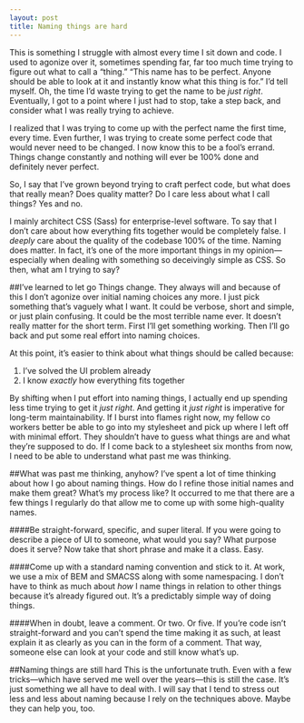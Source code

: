 ```yaml
---
layout: post
title: Naming things are hard
---
```


This is something I struggle with almost every time I sit down and code. I used to agonize over it, sometimes spending far, far too much time trying to figure out what to call a “thing.” “This name has to be perfect. Anyone should be able to look at it and instantly know what this thing is for.” I’d tell myself. Oh, the time I’d waste trying to get the name to be _just right_. Eventually, I got to a point where I just had to stop, take a step back, and consider what I was really trying to achieve.

I realized that I was trying to come up with the perfect name the first time, every time. Even further, I was trying to create some perfect code that would never need to be changed. I now know this to be a fool’s errand. Things change constantly and nothing will ever be 100% done and definitely never perfect.

So, I say that I’ve grown beyond trying to craft perfect code, but what does that really mean? Does quality matter? Do I care less about what I call things? Yes and no.

I mainly architect CSS (Sass) for enterprise-level software. To say that I don’t care about how everything fits together would be completely false. I _deeply_ care about the quality of the codebase 100% of the time. Naming does matter. In fact, it’s one of the more important things in my opinion&mdash;especially when dealing with something so deceivingly simple as CSS. So then, what am I trying to say?

##I’ve learned to let go
Things change. They always will and because of this I don’t agonize over initial naming choices any more. I just pick something that’s vaguely what I want. It could be verbose, short and simple, or just plain confusing. It could be the most terrible name ever. It doesn’t really matter for the short term. First I’ll get something working. Then I’ll go back and put some real effort into naming choices.

At this point, it’s easier to think about what things should be called because:

1. I’ve solved the UI problem already
2. I know _exactly_ how everything fits together

By shifting when I put effort into naming things, I actually end up spending less time trying to get it _just right_. And getting it _just right_ is imperative for long-term maintainability. If I burst into flames right now, my fellow co workers better be able to go into my stylesheet and pick up where I left off with minimal effort. They shouldn’t have to guess what things are and what they’re supposed to do. If I come back to a stylesheet six months from now, I need to be able to understand what past me was thinking.

##What was past me thinking, anyhow?
I’ve spent a lot of time thinking about how I go about naming things. How do I refine those initial names and make them great? What’s my process like? It occurred to me that there are a few things I regularly do that allow me to come up with some high-quality names.

####Be straight-forward, specific, and super literal.
If you were going to describe a piece of UI to someone, what would you say? What purpose does it serve? Now take that short phrase and make it a class. Easy.

####Come up with a standard naming convention and stick to it.
At work, we use a mix of BEM and SMACSS along with some namespacing. I don’t have to think as much about _how_ I name things in relation to other things because it’s already figured out. It’s a predictably simple way of doing things.

####When in doubt, leave a comment.
Or two. Or five. If you’re code isn’t straight-forward and you can’t spend the time making it as such, at least explain it as clearly as you can in the form of a comment. That way, someone else can look at your code and still know what’s up.

##Naming things are still hard
This is the unfortunate truth. Even with a few tricks&mdash;which have served me well over the years&mdash;this is still the case. It’s just something we all have to deal with. I will say that I tend to stress out less and less about naming because I rely on the techniques above. Maybe they can help you, too.
